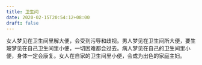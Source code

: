 ```yaml
---
title: 卫生间
date: 2020-02-15T20:54:12+08:00
draft: false
---
```


女人梦见在卫生间里解大便，会受到污辱和歧视。男人梦见在卫生间所大便，要生玻梦见在自己卫生间里小便，一切困难都会过去。病人梦见在自己的卫生间里小便，身体一定会康复。女人在自家的卫生间里小便，会成为出色的家庭主妇。